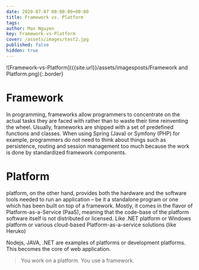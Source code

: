 ```yaml
---
date: 2020-07-07 00:00:00+00:00
title: Framework vs. Platform
tags:
author: Max Nguyen
key: Framework-vs-Platform
cover: /assets/images/test2.jpg
published: false
hidden: true
---
```


![Framework-vs-Platform]({{site.url}}/assets/imagesposts/Framework and Platform.png){:.border}

# Framework
In programming, frameworks allow programmers to concentrate on the actual tasks they are faced with rather than to waste their time reinventing the wheel. Usually, frameworks are shipped with a set of predefined functions and classes. When using Spring (Java) or Symfony (PHP) for example, programmers do not need to think about things such as persistence, routing and session management too much because the work is done by standardized framework components.

# Platform
 platform, on the other hand, provides both the hardware and the software tools needed to run an application – be it a standalone program or one which has been built on top of a framework. Mostly, it comes in the flavor of Platform-as-a-Service (PaaS), meaning that the code-base of the platform software itself is not distributed or licensed.
 Like .NET platform or Windows platform or various cloud-based Platform-as-a-service solutions (like Heruko)

 Nodejs, JAVA, .NET are examples of platforms or development platforms. This becomes the core of web application.
 > You work on a platform. You use a framework.